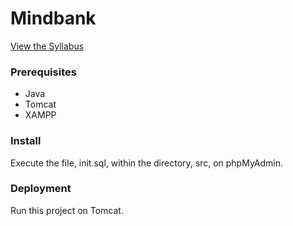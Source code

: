 # Mindbank
[View the Syllabus](http://htmlpreview.github.io/?https://github.com/jaredible/umsl-cmpsci-4010/blob/master/Project2/CS4010Fall2019Project2.html)
<br/>

### Prerequisites

* Java
* Tomcat
* XAMPP

### Install

Execute the file, init.sql, within the directory, src, on phpMyAdmin.

### Deployment

Run this project on Tomcat.
